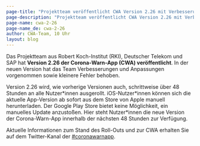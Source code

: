 ```yaml
---
page-title: "Projektteam veröffentlicht CWA Version 2.26 mit Verbesserungen und Anpassungen"
page-description: "Projektteam veröffentlicht CWA Version 2.26 mit Verbesserungen und Anpassungen"
page-name: cwa-2-26
page-name_de: cwa-2-26
author: CWA-Team, 10 Uhr
layout: blog
---
```



Das Projektteam aus Robert Koch-Institut (RKI), Deutscher Telekom und SAP hat **Version 2.26 der Corona-Warn-App (CWA) veröffentlicht**. In der neuen Version hat das Team Verbesserungen und Anpassungen vorgenommen sowie kleinere Fehler behoben. 

Version 2.26 wird, wie vorherige Versionen auch, schrittweise über 48 Stunden an alle Nutzer\*innen ausgerollt. iOS-Nutzer\*innen können sich die aktuelle App-Version ab sofort aus dem Store von Apple manuell herunterladen. Der Google Play Store bietet keine Möglichkeit, ein manuelles Update anzustoßen. Hier steht Nutzer*innen die neue Version der Corona-Warn-App innerhalb der nächsten 48 Stunden zur Verfügung.

Aktuelle Informationen zum Stand des Roll-Outs und zur CWA erhalten Sie auf dem Twitter-Kanal der [#coronawarnapp](https://twitter.com/coronawarnapp).

<!-- overview -->